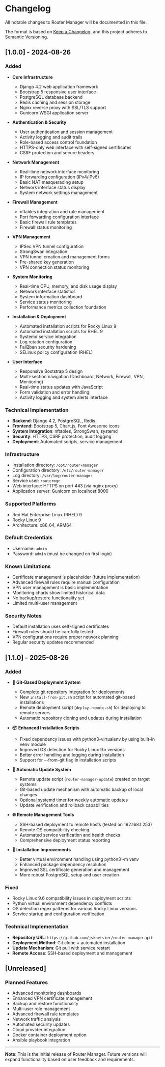 # Changelog

All notable changes to Router Manager will be documented in this file.

The format is based on [Keep a Changelog](https://keepachangelog.com/en/1.0.0/),
and this project adheres to [Semantic Versioning](https://semver.org/spec/v2.0.0.html).

## [1.0.0] - 2024-08-26

### Added
- **Core Infrastructure**
  - Django 4.2 web application framework
  - Bootstrap 5 responsive user interface
  - PostgreSQL database backend
  - Redis caching and session storage
  - Nginx reverse proxy with SSL/TLS support
  - Gunicorn WSGI application server

- **Authentication & Security**
  - User authentication and session management
  - Activity logging and audit trails
  - Role-based access control foundation
  - HTTPS-only web interface with self-signed certificates
  - CSRF protection and secure headers

- **Network Management**
  - Real-time network interface monitoring
  - IP forwarding configuration (IPv4/IPv6)
  - Basic NAT masquerading setup
  - Network interface status display
  - System network settings management

- **Firewall Management**
  - nftables integration and rule management
  - Port forwarding configuration interface
  - Basic firewall rule templates
  - Firewall status monitoring

- **VPN Management**
  - IPSec VPN tunnel configuration
  - StrongSwan integration
  - VPN tunnel creation and management forms
  - Pre-shared key generation
  - VPN connection status monitoring

- **System Monitoring**
  - Real-time CPU, memory, and disk usage display
  - Network interface statistics
  - System information dashboard
  - Service status monitoring
  - Performance metrics collection foundation

- **Installation & Deployment**
  - Automated installation scripts for Rocky Linux 9
  - Automated installation scripts for RHEL 9
  - Systemd service integration
  - Log rotation configuration
  - Fail2ban security hardening
  - SELinux policy configuration (RHEL)

- **User Interface**
  - Responsive Bootstrap 5 design
  - Multi-section navigation (Dashboard, Network, Firewall, VPN, Monitoring)
  - Real-time status updates with JavaScript
  - Form validation and error handling
  - Activity logging and system alerts interface

### Technical Implementation
- **Backend**: Django 4.2, PostgreSQL, Redis
- **Frontend**: Bootstrap 5, Chart.js, Font Awesome icons
- **System Integration**: nftables, StrongSwan, systemd
- **Security**: HTTPS, CSRF protection, audit logging
- **Deployment**: Automated scripts, service management

### Infrastructure
- Installation directory: `/opt/router-manager`
- Configuration directory: `/etc/router-manager`
- Log directory: `/var/log/router-manager`
- Service user: `routermgr`
- Web interface: HTTPS on port 443 (via nginx proxy)
- Application server: Gunicorn on localhost:8000

### Supported Platforms
- Red Hat Enterprise Linux (RHEL) 9
- Rocky Linux 9
- Architecture: x86_64, ARM64

### Default Credentials
- Username: `admin`
- Password: `admin` (must be changed on first login)

### Known Limitations
- Certificate management is placeholder (future implementation)
- Advanced firewall rules require manual configuration
- VPN user management is basic implementation
- Monitoring charts show limited historical data
- No backup/restore functionality yet
- Limited multi-user management

### Security Notes
- Default installation uses self-signed certificates
- Firewall rules should be carefully tested
- VPN configurations require proper network planning
- Regular security updates recommended

## [1.1.0] - 2025-08-26

### Added
- **🚀 Git-Based Deployment System**
  - Complete git repository integration for deployments
  - New `install-from-git.sh` script for automated git-based installations
  - Remote deployment script (`deploy-remote.sh`) for deploying to remote servers
  - Automatic repository cloning and updates during installation

- **📦 Enhanced Installation Scripts**
  - Fixed dependency issues with python3-virtualenv by using built-in venv module
  - Improved OS detection for Rocky Linux 9.x versions
  - Better error handling and logging during installation
  - Support for --from-git flag in installation scripts

- **🔄 Automatic Update System**
  - Remote update script (`router-manager-update`) created on target systems
  - Git-based update mechanism with automatic backup of local changes
  - Optional systemd timer for weekly automatic updates
  - Update verification and rollback capabilities

- **🌐 Remote Management Tools**
  - SSH-based deployment to remote hosts (tested on 192.168.1.253)
  - Remote OS compatibility checking
  - Automated service verification and health checks
  - Comprehensive deployment status reporting

- **🔧 Installation Improvements**
  - Better virtual environment handling using python3 -m venv
  - Enhanced package dependency resolution
  - Improved SSL certificate generation and management
  - More robust PostgreSQL setup and user creation

### Fixed
- Rocky Linux 9.6 compatibility issues in deployment scripts
- Python virtual environment dependency conflicts
- OS detection regex patterns for various Rocky Linux versions
- Service startup and configuration verification

### Technical Implementation
- **Repository URL**: `https://github.com/jskoetsier/router-manager.git`
- **Deployment Method**: Git clone + automated installation
- **Update Mechanism**: Git pull with service restart
- **Remote Access**: SSH-based deployment and management

## [Unreleased]

### Planned Features
- Advanced monitoring dashboards
- Enhanced VPN certificate management
- Backup and restore functionality
- Multi-user role management
- Advanced firewall rule templates
- Network traffic analysis
- Automated security updates
- Cloud provider integration
- Docker container deployment option
- Ansible playbook integration

---

**Note**: This is the initial release of Router Manager. Future versions will expand functionality based on user feedback and requirements.
